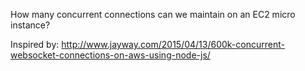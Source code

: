 How many concurrent connections can we maintain on an EC2 micro instance?

Inspired by:
http://www.jayway.com/2015/04/13/600k-concurrent-websocket-connections-on-aws-using-node-js/
